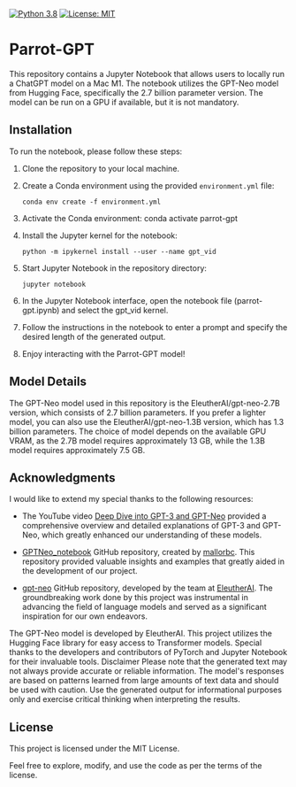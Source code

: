 [![Python 3.8](https://img.shields.io/badge/python-3.8-blue.svg)](https://www.python.org/downloads/release/python-360/)
[![License: MIT](https://img.shields.io/badge/License-MIT-yellow.svg)](https://opensource.org/licenses/MIT)

# Parrot-GPT

This repository contains a Jupyter Notebook that allows users to locally run a ChatGPT model on a Mac M1. The notebook utilizes the GPT-Neo model from Hugging Face, specifically the 2.7 billion parameter version. The model can be run on a GPU if available, but it is not mandatory.

## Installation

To run the notebook, please follow these steps:

1. Clone the repository to your local machine.

2. Create a Conda environment using the provided `environment.yml` file: 
    ```
    conda env create -f environment.yml
    ```

3. Activate the Conda environment: conda activate parrot-gpt

4. Install the Jupyter kernel for the notebook:
    ```
    python -m ipykernel install --user --name gpt_vid
    ```

5. Start Jupyter Notebook in the repository directory: 
    ```
    jupyter notebook
    ```

6. In the Jupyter Notebook interface, open the notebook file (parrot-gpt.ipynb) and select the gpt_vid kernel.

7. Follow the instructions in the notebook to enter a prompt and specify the desired length of the generated output.

8. Enjoy interacting with the Parrot-GPT model!

## Model Details

The GPT-Neo model used in this repository is the EleutherAI/gpt-neo-2.7B version, which consists of 2.7 billion parameters. If you prefer a lighter model, you can also use the EleutherAI/gpt-neo-1.3B version, which has 1.3 billion parameters. The choice of model depends on the available GPU VRAM, as the 2.7B model requires approximately 13 GB, while the 1.3B model requires approximately 7.5 GB.

## Acknowledgments
I would like to extend my special thanks to the following resources:

- The YouTube video [Deep Dive into GPT-3 and GPT-Neo](https://www.youtube.com/watch?v=d_ypajqmwcU&t=7s) provided a comprehensive overview and detailed explanations of GPT-3 and GPT-Neo, which greatly enhanced our understanding of these models.

- [GPTNeo_notebook](https://github.com/mallorbc/GPTNeo_notebook) GitHub repository, created by [mallorbc](https://github.com/mallorbc). This repository provided valuable insights and examples that greatly aided in the development of our project.

- [gpt-neo](https://github.com/EleutherAI/gpt-neo) GitHub repository, developed by the team at [EleutherAI](https://github.com/EleutherAI). The groundbreaking work done by this project was instrumental in advancing the field of language models and served as a significant inspiration for our own endeavors.

The GPT-Neo model is developed by EleutherAI.
This project utilizes the Hugging Face library for easy access to Transformer models.
Special thanks to the developers and contributors of PyTorch and Jupyter Notebook for their invaluable tools.
Disclaimer
Please note that the generated text may not always provide accurate or reliable information. The model's responses are based on patterns learned from large amounts of text data and should be used with caution. Use the generated output for informational purposes only and exercise critical thinking when interpreting the results.

## License

This project is licensed under the MIT License.

Feel free to explore, modify, and use the code as per the terms of the license.
